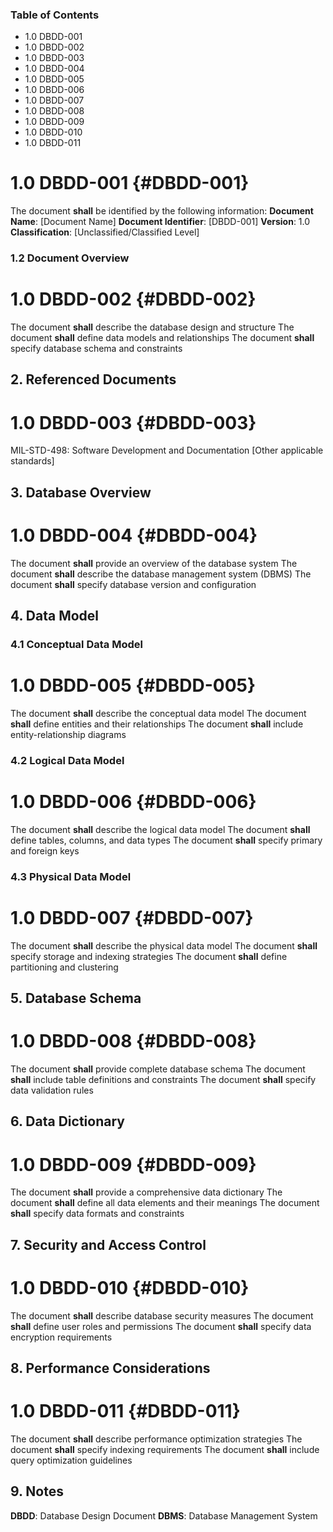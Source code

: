 ### Table of Contents

 * 1.0 DBDD-001
 * 1.0 DBDD-002
 * 1.0 DBDD-003
 * 1.0 DBDD-004
 * 1.0 DBDD-005
 * 1.0 DBDD-006
 * 1.0 DBDD-007
 * 1.0 DBDD-008
 * 1.0 DBDD-009
 * 1.0 DBDD-010
 * 1.0 DBDD-011

# 1.0 DBDD-001 {#DBDD-001}

The document **shall** be identified by the following information:
**Document Name**: [Document Name]
**Document Identifier**: [DBDD-001]
**Version**: 1.0
**Classification**: [Unclassified/Classified Level]

### 1.2 Document Overview

# 1.0 DBDD-002 {#DBDD-002}

The document **shall** describe the database design and structure
The document **shall** define data models and relationships
The document **shall** specify database schema and constraints

## 2. Referenced Documents

# 1.0 DBDD-003 {#DBDD-003}

MIL-STD-498: Software Development and Documentation
[Other applicable standards]

## 3. Database Overview

# 1.0 DBDD-004 {#DBDD-004}

The document **shall** provide an overview of the database system
The document **shall** describe the database management system (DBMS)
The document **shall** specify database version and configuration

## 4. Data Model

### 4.1 Conceptual Data Model

# 1.0 DBDD-005 {#DBDD-005}

The document **shall** describe the conceptual data model
The document **shall** define entities and their relationships
The document **shall** include entity-relationship diagrams

### 4.2 Logical Data Model

# 1.0 DBDD-006 {#DBDD-006}

The document **shall** describe the logical data model
The document **shall** define tables, columns, and data types
The document **shall** specify primary and foreign keys

### 4.3 Physical Data Model

# 1.0 DBDD-007 {#DBDD-007}

The document **shall** describe the physical data model
The document **shall** specify storage and indexing strategies
The document **shall** define partitioning and clustering

## 5. Database Schema

# 1.0 DBDD-008 {#DBDD-008}

The document **shall** provide complete database schema
The document **shall** include table definitions and constraints
The document **shall** specify data validation rules

## 6. Data Dictionary

# 1.0 DBDD-009 {#DBDD-009}

The document **shall** provide a comprehensive data dictionary
The document **shall** define all data elements and their meanings
The document **shall** specify data formats and constraints

## 7. Security and Access Control

# 1.0 DBDD-010 {#DBDD-010}

The document **shall** describe database security measures
The document **shall** define user roles and permissions
The document **shall** specify data encryption requirements

## 8. Performance Considerations

# 1.0 DBDD-011 {#DBDD-011}

The document **shall** describe performance optimization strategies
The document **shall** specify indexing requirements
The document **shall** include query optimization guidelines

## 9. Notes
**DBDD**: Database Design Document
**DBMS**: Database Management System

